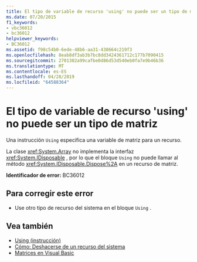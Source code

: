 ```yaml
---
title: El tipo de variable de recurso 'using' no puede ser un tipo de matriz
ms.date: 07/20/2015
f1_keywords:
- vbc36012
- bc36012
helpviewer_keywords:
- BC36012
ms.assetid: f98c54b0-6ede-48b6-aa31-438664c219f3
ms.openlocfilehash: 8eab8df3ab3b7bc8dd3424361712c177b7090415
ms.sourcegitcommit: 2701302a99cafbe0d86d53d540eb0fa7e9b46b36
ms.translationtype: MT
ms.contentlocale: es-ES
ms.lasthandoff: 04/28/2019
ms.locfileid: "64588364"
---
```

# <a name="using-resource-variable-type-can-not-be-array-type"></a>El tipo de variable de recurso 'using' no puede ser un tipo de matriz
Una instrucción `Using` especifica una variable de matriz para un recurso.  
  
 La clase <xref:System.Array> no implementa la interfaz <xref:System.IDisposable> , por lo que el bloque `Using` no puede llamar al método <xref:System.IDisposable.Dispose%2A> en un recurso de matriz.  
  
 **Identificador de error:** BC36012  
  
## <a name="to-correct-this-error"></a>Para corregir este error  
  
- Use otro tipo de recurso del sistema en el bloque `Using` .  
  
## <a name="see-also"></a>Vea también

- [Using (instrucción)](../../visual-basic/language-reference/statements/using-statement.md)
- [Cómo: Deshacerse de un recurso del sistema](../../visual-basic/programming-guide/language-features/control-flow/how-to-dispose-of-a-system-resource.md)
- [Matrices en Visual Basic](~/docs/visual-basic/programming-guide/language-features/arrays/index.md)
